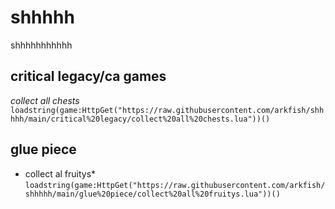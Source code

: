 # shhhhh
shhhhhhhhhhh

## critical legacy/ca games
*collect all chests* `loadstring(game:HttpGet("https://raw.githubusercontent.com/arkfish/shhhhh/main/critical%20legacy/collect%20all%20chests.lua"))()`

## glue piece
* collect al fruitys* `loadstring(game:HttpGet("https://raw.githubusercontent.com/arkfish/shhhhh/main/glue%20piece/collect%20all%20fruitys.lua"))()`
